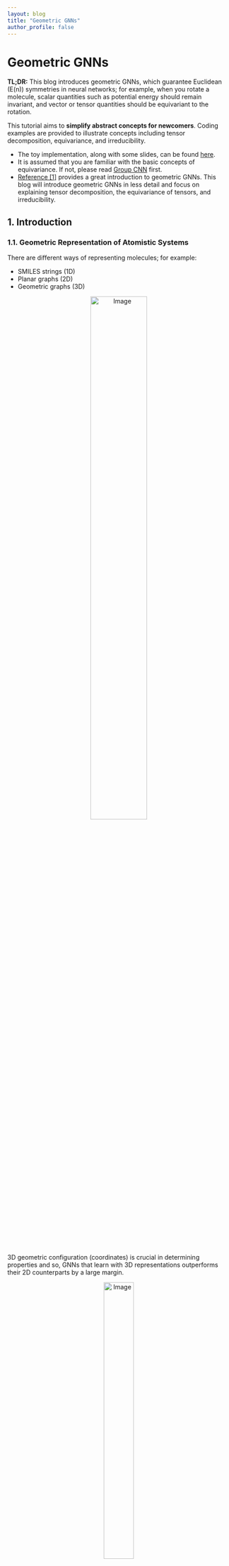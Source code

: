 ```yaml
---
layout: blog
title: "Geometric GNNs"
author_profile: false
---
```


# Geometric GNNs

**TL;DR:** This blog introduces geometric GNNs, which guarantee Euclidean (E(n)) symmetries in neural networks; for example, when you rotate a molecule, scalar quantities such as potential energy should remain invariant, and vector or tensor quantities should be equivariant to the rotation.

This tutorial aims to **simplify abstract concepts for newcomers**. Coding examples are provided to illustrate concepts including tensor decomposition, equivariance, and irreducibility.

- The toy implementation, along with some slides, can be found [here](https://github.com/wenhangao21/Tutorials/tree/main/Equivariance).
- It is assumed that you are familiar with the basic concepts of equivariance. If not, please read [Group CNN](https://wenhangao21.github.io/blogs/files/1_gconv/1_gconv/) first.
- [Reference [1]](https://www.chaitjo.com/publication/duval-2023-hitchhikers/) provides a great introduction to geometric GNNs. This blog will introduce geometric GNNs in less detail and focus on explaining tensor decomposition, the equivariance of tensors, and irreducibility.

## 1. Introduction

### 1.1. Geometric Representation of Atomistic Systems

There are different ways of representing molecules; for example:  
- SMILES strings (1D)  
- Planar graphs (2D)  
- Geometric graphs (3D)  

<figure style="text-align: center;">
  <img alt="Image" src="https://raw.githubusercontent.com/wenhangao21/wenhangao21.github.io/refs/heads/main/blogs/files/2_geometric_GNNs/representations.png" style="width: 55%; display: block; margin: 0 auto;" />
</figure>

3D geometric configuration (coordinates) is crucial in determining properties and so, GNNs that learn with 3D representations outperforms their 2D counterparts by a large margin.

<figure style="text-align: center;">
  <img alt="Image" src="https://raw.githubusercontent.com/wenhangao21/wenhangao21.github.io/refs/heads/main/blogs/files/2_geometric_GNNs/3d_performance.png" style="width: 40%; display: block; margin: 0 auto;" />
</figure>
  <figcaption style="text-align: center;">GNNs that learn with 3D representations outperforms their 2D counterparts by a large margin. </figcaption>

### 1.2. Graphs and Geometric Graphs

**Graphs** are purely topological objects and **geometric graphs** are a type of graphs where nodes are additionally endowed with <span style="color: red;">geometric information</span>.

<figure style="text-align: center;">
  <img alt="Image" src="https://raw.githubusercontent.com/wenhangao21/wenhangao21.github.io/refs/heads/main/blogs/files/2_geometric_GNNs/geometric_graphs.png" style="width: 55%; display: block; margin: 0 auto;" />
</figure>
  <figcaption style="text-align: center;"> Comparison of graphs and geometric graphs. Figure adopted from [1]. </figcaption>

| Graphs | Geometric Graphs |
|$G = (A,S)$ |$G = (A,S,X,V)$ |
|$A \in \mathbb{R}^{n \times n}:$ Adjacency matrix |$A \in \mathbb{R}^{n \times n}:$ Adjacency matrix |
|$S \in \mathbb{R}^{n \times f}$ : Scalar node features |$S \in \mathbb{R}^{n \times f}$ : Scalar node features |
||$X \in \mathbb{R}^{n \times 3}$ : $xyz$-coordinates |
||$V \in \mathbb{R}^{n \times b \times 3}:$ Geometric features, e.g., velocity|


Here,  
- Scalar loosely refers to features without geometric information.  
- $n$ is the number of nodes, $f$ and $b$ are the sizes of the scalar and geometric node features, respectively.  

### 1.3. Symmetries

We have two types of features: <span style="color: blue;">scalar features</span> and <span style="color: red;">geometric features</span>. We have the following symmetries:

- <span style="color: blue;">Scalar features</span> remain unchanged (invariance).
- <span style="color: red;">Geometric features</span> transform with Euclidean transformations of the system (equivariance).
- Graphs,including geometric graphs, are permutationally equivariant node-wise and invariant graph-wise; it is still the same graph even if the nodes are given in a different order.


<figure style="text-align: center;">
  <img alt="Image" src="https://raw.githubusercontent.com/wenhangao21/wenhangao21.github.io/refs/heads/main/blogs/files/2_geometric_GNNs/symmetries.png" style="width: 50%; display: block; margin: 0 auto;" />
</figure>
  <figcaption style="text-align: center;"> Geometric GNNs should account for all physical symmetries. Figure adopted from [1]. </figcaption>



## 2. Geometric GNNs

### 2.1. GNNs and Geometric Message Passing

Graph Neural Networks (GNNs) are a class of deep learning models designed to operate on graph-structured data by learning node or graph representations through message-passing mechanisms to iteratively update node features to obtain useful hidden representations. In each layer, nodes aggregate information from their neighbors to update their features, allowing GNNs to effectively capture the relational and topological structure of graphs. GNNs are naturally permutation equivariant.  


<figure style="text-align: center;">
  <img alt="Image" src="https://raw.githubusercontent.com/wenhangao21/wenhangao21.github.io/refs/heads/main/blogs/files/2_geometric_GNNs/GNN.png" style="width: 65%; display: block; margin: 0 auto;" />
</figure>

- Readers who are not familiar with GNNs are referred to [Stanford CS224W: Machine Learning with Graphs](https://www.youtube.com/playlist?list=PLoROMvodv4rPLKxIpqhjhPgdQy7imNkDn).

For geometric message passing, we condition on geometries. Without loss of generality, let $a_{ij}$ contain geometric information for nodes $i, j$. We can have the following message passing schemes:

$$
\mathbf{m}_{i j}=f_1\left(\mathbf{s}_i, \mathbf{s}_j, a_{ij}\right)
$$


To ensure symmetries
- <span style="color: blue;">Scalar features</span> must be updated in an invariant manner.
- <span style="color: red;">Geometric features</span> must be updated in an equivariant manner.

> Example: Let the relative position be the geometries and $f_1$ be an MLP, the messages $\mathbf{m}_{ij} = f_1\left(\mathbf{s}_i, \mathbf{s}_j, x_j - x_i\right)$ are clearly not equivariant.

To make it equivariant (invariant) to $E(3)$, there are in general two directions: <span style="color: blue;">Scalarization</span> and <span style="color: red;">Using Steerable Tensor Features</span>. We term them as <span style="color: blue;">invariant GNNs</span> and <span style="color: red;">equivariant GNNs</span> (Tensor Operations). Invariant GNNs constrain the geometric information that can be utilized, while the other constrains the model operations.


## Scalarization GNNs (Invariant GNNs)

### 2.1. Summarization of Scalarization GNNs

Scalarization networks use invariant quantities as geometries that are conditioned. For example:  

- Using relative distances (e.g. SchNet [2]):
	- $\mathbf{m} _{i j}=f_1\left(\mathbf{s}_i, \mathbf{s}_j, d _{i j}\right)$, where $d _{i j}=\left\|x_j-x_i\right\|$
	- $1$-hop, body order $2$, $O(nk)$ to compute invariant quantities with $n$ being the total number of nodes and $k$ being the average degree of a node.
	- This is $E(3)$ invariant, but we limit the expressivity of the model as we cannot distinguish different local geometries. 
	- We cannot distinguish two local neighbourhoods apart using the unordered set of distances only.
	
<figure style="text-align: center;">
  <img alt="Image" src="https://raw.githubusercontent.com/wenhangao21/wenhangao21.github.io/refs/heads/main/blogs/files/2_geometric_GNNs/distance.png" style="width: 15%; display: block; margin: 0 auto;" />
</figure>
  <figcaption style="text-align: center;">The set of distances are the same, but the graphs are different. Image adopted from [1]. </figcaption>
  
- Using relative distances and bond angles (e.g. DimeNet [3]):
	- $\mathbf{m}_ {i j}=f_1\left(s_ i, s_j, d_ {i j}, \sum_{k \in \mathcal{N}_j \backslash\{i\}} f_3\left(s_j, s_k, d _{ij}, d _{j k},\measuredangle i j k\right)\right)$
	- $2$-hop, body order $3$, $O(nk^2)$ to compute invariant quantities
	- This is $E(3)$ invariant, but again we limit the expressivity of the model due to similar reasons.
	
- Using relative distances, bond angles, and torsion angles (e.g. SphereNet [4]):
	- $\boldsymbol{m} _ {i j}=f_1\left(s_i, s_j, d _ {i j}, \sum_{k \in \mathcal{N}_j \backslash\{i\}, l \in \mathcal{N}_k \backslash\{i, j\}} f_3\left(s_k, s_l, d _ {k l}, d _ {i j}, d _ {j k}, \measuredangle i j k, \measuredangle j k l, \measuredangle i j k l\right)\right)$
	- $3$-hop, body order $4$, $O(nk^3)$ to compute invariant quantities
	- This is $SE(3)$ invariant and complete, meaning that it can uniquely determine the 3D configuration of the geometric graph up to $SO(3)$ transformations (not $E(3)$ because reflections change the sign of torsions; you can make it $E(3)$ by ignoring the sign).  
	
### 2.2. Pros and Cons

In summary, invariant GNNs update latent representations by scalarizing local geometry information. This is efficient, and we can achieve invariance with a simple MLP without specific constraints on the operations or activations we can take.

**Pros:**  
- Simple usage of network architecture and non-linearities on many-body scalars.  
- Great performance on some use cases (e.g., GemNet on OC20).  

**Cons:**  
- Scalability of scalar pre-computation. The accounting of higher-order tuples is expensive.  
- Making invariant predictions may still require solving equivariant sub-tasks.  
- May lack generalization capabilities (equivariant tasks, multi-domain).  


  
## 3. Spherical Tensor GNNs (Equivariant GNNs)

### 3.1. Introduction 

In invariant GNNs, invariants are 'fixed' prior to message passing. In equivariant GNNs, vector/tensor quantities remain available. Equivariant GNNs can also build up invariants 'on the go' during message passing. More layers of message passing can lead to more complex invariants being built up. 

- In invariant GNNs, we work with only scalars: $f\left(s_1, s_2, \ldots, s_n\right)$.

- In equivariant GNNs, we work with scalars, vectors, and even high-order tensors: $f\left(s_1, s_2, \ldots s_n, \boldsymbol{v}_1, \ldots, \boldsymbol{v}_m\right)$.

Instantiation - "Scalar-vector" GNNs:
- Scalar message:

$$
\mathbf{m}_i:=f_1\left(\mathbf{s}_i,\left\|\mathbf{v} _ {\mathbf{i}}\right\|\right) + \sum _ {j \in \mathcal{N}_i} f_2\left(\mathbf{s}_i, \mathbf{s}_j,\left\|\vec{x} _ {i j}\right\|,\left\|\boldsymbol{v}_j\right\|, \vec{x} _ {i j} \cdot \mathbf{v}_j, \vec{x} _ {i j} \cdot \mathbf{v}_i, \mathbf{v}_i \cdot \mathbf{v}_j\right).
$$

- Vector message:

$$
\begin{aligned}
\overrightarrow{\mathbf{m}}_i:=f_3\left(\mathbf{s}_i,\left\|\mathbf{v} _ {\mathbf{i}}\right\|\right) \odot \mathbf{v}_i & +\sum _ {j \in \mathcal{N}_i} f _ 4\left(\mathbf{s}_i, \mathbf{s}_j,\left\|\vec{x} _ {i j}\right\|,\left\|\boldsymbol{v}_j\right\|, \vec{x} _ {i j} \cdot \mathbf{v}_j, \vec{x} _ {i j} \cdot \mathbf{v}_i, \mathbf{v}_i \cdot \mathbf{v}_j\right) \odot \mathbf{v}_j \\
& +\sum _ {j \in \mathcal{N}_i} f_5\left(\mathbf{s}_i, \mathbf{s}_j,\left\|\vec{x} _ {i j}\right\|,\left\|\boldsymbol{v}_j\right\|, \vec{x} _ {i j} \cdot \mathbf{v}_j, \vec{x} _ {i j} \cdot \mathbf{v}_i, \mathbf{v}_i \cdot \mathbf{v}_j\right) \odot \vec{x} _ {i j}.
\end{aligned}
$$

	- where $\vec{x} _ {i j} = \vec{x} _ {j} - \vec{x} _ {i}$ denotes the relative position vector and $\odot$ denotes a scalar-vector multiplication. 

Clearly, we can achieve equivariance while using geometric features $\mathbf{v}_i$-s and $\vec{x} _ {ij}$-s, but we have to constrain the model operations. The high-level idea is to keep track of the "types" of the objects and apply equivariant operations; we treat scalar and vector features separately and ensure that they maintain the same type through message passing.

As of now, we are constrained to have only scalar or vector features. What about higher-order tensors?  

 

### 3.2. Catersian Tensors and Tensor Products

A tensor is a multi-dimensional array with directional information. A rank-$n$ *Cartesian tensor* $T$ can be viewed as a multidimensional array with $n$ indices, i.e., $T _ {\mathrm{i} _ 1 \mathrm{i} _ 2 \cdots \mathrm{i} _ n}$ with $i_k \in$ $\{1,2,3\}$ for $\forall k \in\{1, \cdots, n\}$. Furthermore, each index of $T _ {i_1 i_2 \cdots i_n}$ transforms independently as a vector under rotation.

<figure style="text-align: center;">
  <img alt="Image" src="https://raw.githubusercontent.com/wenhangao21/wenhangao21.github.io/refs/heads/main/blogs/files/2_geometric_GNNs/cartesian_tensors.png" style="width: 50%; display: block; margin: 0 auto;" />
</figure>

- For a rotation represented by an orthogonal matrix $R$ , the components of $T$ transform as follows:

$$
T_{i_1^{\prime} i_2^{\prime} \cdots i_n^{\prime}}=\sum _ {i_1, i_2, \ldots, i_n} R _ {i_1^{\prime} i_1} R _ {i_2^{\prime} i_2} \cdots R _ {i_n^{\prime} i_n} T _ {i_1 i_2 \cdots i_n}.
$$ 


Equivalently, in index notation with Einstein summation convention, this can be written compactly as (refered to this [StackOverflow Post](https://stackoverflow.com/questions/26089893/understanding-numpys-einsum) for einsum operations):

$$
T_{i_1^{\prime} i_2^{\prime} \cdots i_n^{\prime}}=R _ {i_1^{\prime} i_1} R _ {i_2^{\prime} i_2} \cdots R _ {i_n^{\prime} i_n} T _ {i_1 i_2 \cdots i_n}.
$$

A vector (rank-$1$ tensor) $v$ in 3D Euclidean space $\mathbb{R}^3$ can be expressed in the familiar Cartesian coordinate system in the standard basis:

$$
\mathbf{e} _ x=\left(\begin{array}{l}1 \\\ 0 \\\ 0\end{array}\right) \mathbf{e} _ y=\left(\begin{array}{l}0 \\\ 1 \\\ 0\end{array}\right) \mathbf{e} _ z=\left(\begin{array}{l}0 \\\ 0 \\\ 1\end{array}\right).
$$

When you perform the tensor (or outer) product of two vectors in $\mathbb{R}^3$, you obtain a matrix (or a rank2 tensor). If you have two vectors 

$$\mathbf{u}=\left(\begin{array}{c}u_x \\\ u_y \\\ u_z\end{array}\right) \text{ and }\mathbf{v}=\left(\begin{array}{c}v_x \\\ v_y \\\ v_z\end{array}\right),$$

their tensor product $\mathbf{u} \otimes \mathbf{v}$ is given by:

$$
\mathbf{u} \otimes \mathbf{v}=\left(\begin{array}{c}
u_x \\
u_y \\
u_z
\end{array}\right) \otimes\left(\begin{array}{c}
v_x \\
v_y \\
v_z
\end{array}\right)=\left(\begin{array}{lll}
u_x v_x & u_x v_y & u_x v_z \\
u_y v_x & u_y v_y & u_y v_z \\
u_z v_x & u_z v_y & u_z v_z
\end{array}\right)
$$

FYI: The definition of outer product of two functions: $(f \otimes g)(x, y)=f(x) g(y)$.

In terms of basis, if $\mathbf{u}$ and $\mathbf{v}$ are expressed in the standard basis $\{\mathbf{e}_x, \mathbf{e}_y, \mathbf{e}_z\}$, the resulting tensor product $\mathbf{u} \otimes \mathbf{v}$ can be viewed as a linear combination of the outer products of the basis vectors:

$$
\begin{gathered}
\mathbf{u} \otimes \mathbf{v}=u_x v_x\left(\mathbf{e}_x \otimes \mathbf{e}_x\right)+u_x v_y\left(\mathbf{e}_x \otimes \mathbf{e}_y\right)+u_x v_z\left(\mathbf{e}_x \otimes \mathbf{e}_z\right)+u_y v_x\left(\mathbf{e}_y \otimes \mathbf{e}_x\right)+u_y v_y\left(\mathbf{e}_y \otimes \mathbf{e}_y\right)+u_y v_z\left(\mathbf{e}_y \otimes \mathbf{e}_z\right)+u_z v_x\left(\mathbf{e}_z \otimes \mathbf{e}_x\right) \\
+u_z v_y\left(\mathbf{e}_z \otimes \mathbf{e}_y\right)+u_z v_z\left(\mathbf{e}_z \otimes \mathbf{e}_z\right)
\end{gathered}
$$


The basis are given by:

$$
\mathbf{e}_x \otimes \mathbf{e}_x=\left(\begin{array}{ccc}
1 & 0 & 0 \\
0 & 0 & 0 \\
0 & 0 & 0
\end{array}\right), \mathbf{e}_x \otimes \mathbf{e}_y=\left(\begin{array}{ccc}
0 & 1 & 0 \\
0 & 0 & 0 \\
0 & 0 & 0
\end{array}\right), \mathbf{e}_x \otimes \mathbf{e}_z=\left(\begin{array}{lll}
0 & 0 & 1 \\
0 & 0 & 0 \\
0 & 0 & 0
\end{array}\right), \mathbf{e}_y \otimes \mathbf{e}_x=\left(\begin{array}{ccc}
0 & 0 & 0 \\
1 & 0 & 0 \\
0 & 0 & 0
\end{array}\right), \ldots.
$$



### 3.3. Representations and Irreducibility

A *representation* $\rho: G \rightarrow G L(V)$ is a group homomorphism from G to the general linear group $G L(V)$. That is, $\rho(g)$ is a linear transformation parameterized by group elements $g \in G$ that transforms some vector $\mathbf{v} \in V$ (e.g. an image or a tensor) such that

$$
\rho\left(g^{\prime}\right) \circ \rho(g)[\mathbf{v}]=\rho\left(g^{\prime} \cdot g\right)[\mathbf{v}].
$$

> Example: The representation of $SO(3)$ acting on a geometric 3D vector is a $3 \times 3$ orthogonal matrices with determinant $1$.

A representation $\rho: G \rightarrow G L(V)$ is said to be *irreducible* if there are no proper non-zero subspaces $W$ of $V$ that are invariant under all group actions, i.e., $\rho(g) W \subseteq W$ for all $g \in G$. In other words, $V$ cannot be split into smaller subspaces that are individually invariant under the group action.

If a representation is reducible, it can be *decomposed* into a direct sum of irreducible representations (irreps). A block diagonal matrix can represent the direct sum of the matrices that lie along the diagonal. An irreducible representation cannot be decomposed further in this way.
> Note: A block diagonal matrix does not necessarily indicate irreducibility; it might be further reduced or decomposed.

Irreducible representations are the "building blocks" of more complex representations. Representations are decomposed into indepedent simpler parts.

The representations of rotations for rank-$2$ Catersian tensors are generally reducible. Let $R$ be a rotation matrix for rank-$1$ Catersian tensors, we can write the representation on rank-$2$ Catersian tensors as $R_2 \in \mathbb{R}^{3\times 3\times 3\times3} = R \otimes R$. Here we losely abuse the notation $\otimes$ to denote $(A \otimes B)_{i j, k l}=a_{i j} \cdot b_{k l}$, it is more formally known as the Kronecker product. For details, refer to the [implementation](https://github.com/wenhangao21/Tutorials/tree/main/Equivariance) provided. 

<figure style="text-align: center;">
  <img alt="Image" src="https://raw.githubusercontent.com/wenhangao21/wenhangao21.github.io/refs/heads/main/blogs/files/2_geometric_GNNs/reducible_irreducible.png" style="width: 50%; display: block; margin: 0 auto;" />
</figure>
<figcaption style="text-align: center;">Left: Visualization of the representation of a rotation on rank-$2$ Cartesian tensors. Right: Visualization of the representation after decomposition. </figcaption>

```python
R_rank2 = torch.einsum('ij,kl', R, R)
plt.imshow(torch.kron(R, R), cmap='bwr', vmin=-1, vmax=1);
```

### 3.4. Decomposing Cartesian Tensors into Spherical Tensors

Now, as before, if we wish to maintain equivariance through message passing, we have to treat each rank separately. A general strategy is to treat each tensor as an entity and apply a single weight to it. However, the size of the tensor grows exponentially with the rank of the tensor, and it does not scale well. We can decompose the Cartesian tensor space into simpler parts (a direct sum of some subspaces).  
  
- Each subspace acts independently under the actions of the rotation group (irreducible representations).
- Tensors in each subspace have the same "type".
- Like scalar-vector networks, we apply equivariant operations to each type.

<figure style="text-align: center;">
  <img alt="Image" src="https://raw.githubusercontent.com/wenhangao21/wenhangao21.github.io/refs/heads/main/blogs/files/2_geometric_GNNs/decomposition_rank2.png" style="width: 40%; display: block; margin: 0 auto;" />
</figure>
<figcaption style="text-align: center;">Example: Decomposing a rank-2 Cartesian tensor into Spherical tensors. Figure adopted from [1]. </figcaption>

This process is a change of basis.

---

**Change of Basis**:

Let $\vec{v} \in V$ be a vector. Fix a basis $\{e _ 1, \ldots, e _ n\}$, whence you have
$\vec{v}=\sum _ {i=1}^n e _ i v^i=\left(e _ 1, \ldots e _ n\right) \cdot\left(v^1, \ldots, v^n\right)^T$.

Then a change of basis is equivalent to the choice of an invertible $n \times n$ matrix $M$ via

$\vec{v}=\left(e _ 1, \ldots, e _ n\right) M M^{-1}\left(v^1, \ldots, v^n\right)^T=\left(\epsilon _ 1, \ldots, \epsilon _ n\right) \cdot\left(\nu^1, \ldots, \nu^n\right)^T$, where $\{\epsilon _ 1, \ldots, \epsilon _ n\}$ is the new basis and $\nu^1, \ldots, \nu^n$ are the new coefficients.

---

> Note: Decomposition into irreps is not unique.

Specifically, we can decompose a Cartesian tensor of rank-$2$ as follows:

<figure style="text-align: center;">
  <img alt="Image" src="https://raw.githubusercontent.com/wenhangao21/wenhangao21.github.io/refs/heads/main/blogs/files/2_geometric_GNNs/tensor_composition.png" style="width: 70%; display: block; margin: 0 auto;" />
</figure>


```python
def decompose_tensor(T):
    if outer_product.shape != (3, 3):
        raise ValueError("Input must be a rank-2 tensor.")
    # l-0: Trace of the tensor
    l0 = np.trace(T) / np.sqrt(3)

    # l-1: Antisymmetric part
    antisymmetric_part = (T.T - T )/np.sqrt(2)
    l1 = np.array([
        antisymmetric_part[2, 1],  # T_yz - T_zy
        antisymmetric_part[0, 2],  # T_zx - T_xz
        antisymmetric_part[1, 0],  # T_xy - T_yx
    ])
    # l-2： Symmetric part
    symmetric_part = (T + T.T) /2
    matrix = symmetric_part.numpy()
    M_xx, M_yy, M_zz = matrix[0, 0], matrix[1, 1], matrix[2, 2]
    M_xy, M_xz, M_yz = matrix[0, 1], matrix[0, 2], matrix[1, 2]

    T_2m2 = M_xy* np.sqrt(2)                    # T_xy + T_yx
    T_2m1 = M_xz* np.sqrt(2)                    # T_xz + T_zx
    T_20 = (-M_zz - M_xx + 2* M_yy)/np.sqrt(6)  # 2T_yy - T_xx - T_zz
    T_21 = M_yz* np.sqrt(2)                     # T_yz + T_zy
    T_22 = (-M_xx + M_zz)/ np.sqrt(2)           # T_zz - T_xx
    l2 = np.array([T_2m1, T_2m2, T_20, T_21, T_22])
    return l0, l1, l2
```

For more details, refer to the [implementation](https://github.com/wenhangao21/Tutorials/tree/main/Equivariance) provided. 

To summarize, we have seen that the $9$-dimensional rank-$2$ Cartesian tensor can be decomposed into $1d$, $3d$, and $5d$ parts:  
$3 \otimes 3 = 1 \oplus 3 \oplus 5$.  
These parts are called spherical tensors.  



### 3.5. Spherical Tensor

A spherical tensor $T^\ell$ of order $\ell$ has $2 \ell+1$ components, denoted as $T_m^{\ell}$, where $m$ ranges from $-\ell$ to $\ell$. These components transform under rotations according to the rules of irreducible representations of the rotation group $S O(3)$.

If a rotation is represented by a matrix $R$, the components transform as:

$$
{T}^{(\ell)} \rightarrow \mathcal{D}^{(\ell)}(\mathbf{R}) {T}^{(\ell)}
$$

where $\mathcal{D}^{(\ell)}(\mathbf{R})$ is the Wigner-$\mathcal{D}$ matrix of order $\ell$ for the rotation.

- Order-$0$ and rank-$0$ are the same (invariant under rotation).
- Order-$1$ and rank-$1$ are the same (transform under the normal $3 \times 3$ unitary rotation matrix).

### 3.6. Tensor Products of Spherical Tensors

Unfortunately, the tensor product of two spherical tensors ${S}^{\left(l_1\right)}$ and ${T}^{\left(l_2\right)}$ is generally not a spherical tensor anymore. 

> Example: As we have seen above, the tensor product of two $l_1$ spherical tensors ($9$ elements) is not an order-$4$ ($9$ elements) spherical tensor. We have to decompose it into spherical tensors of orders $0,1,2$.

However, we can decompose the tensor product ${S}^{\left(l_1\right)} \otimes {T}^{\left(l_2\right)}$ back into spherical tensors.

As a rule, the $\left(l_1 l_2\right)$-dimensional tensor product of two spherical tensors of ranks $l_1$ and $l_2$ decomposes into:
$$
l_1 \otimes l_2=\left|l_1-l_2\right| \oplus\left|l_1-l_2+1\right| \oplus \cdots \oplus\left(l_1+l_2-1\right) \oplus\left(l_1+l_2\right).
$$

This means the $l_1 l_2$-dimensional product decomposes into exactly one spherical tensor for each rank between the absolute difference $\left\vert l_1-l_2\right\vert$ and the sum $l_1+l_2$.

Example: $\vert1-2\vert= 1$ and $1+2 = 3$. The $15$ elements in the tensor product can be decomposed into a $l = 1$ ($3$ elements) tensor, a $l = 2$ ($5$ elements) tensor, and a $l = 3$ ($7$ elements). In some not so rigorous notation:$1 \otimes 2=1 \oplus 2 \oplus 3$.

The coefficients of the decomposition (elements in the change of basis matrix) are given by the Clebsch-Gordan coefficients.

> Example:
Suppose we with to get the $l = 1$ tensor resulted from the tensor product of ${S}^{\left(l _ 1\right)} \otimes {T}^{\left(l _ 2\right)}$. Each of these three elements is a weighted sum of the $3\times 5$ resulting elements. So in total, we have $3 \times 5 \times 3 = 45$ coefficients. We denote this change of basis weights by $C _ {\left(m _ 1, m _ 2, m _ 3\right)}^{\left(l _ 1, l _ 2, l _ 3\right)}$, where $-\ell _ i \leq m _ i \leq \ell _ i$.

---

- $C _ {\left(m _ 1 =1, m _ 2 =2, m _ 3=1\right)}^{\left(l _ 1 =1, l _ 2 =2, l _ 3 =1\right)}$ means the coefficient of $t _ 1 \times s _ 2$  in order to get $u _ 1$ in the resulting tensor (We have $15$ coefficients for $u _ 1$).
	- $u _ 1=\sum _ {i=-1}^1 \sum _ {j=-2}^2 C _ {\left(m _ 1=i, m _ 2=j, m _ 3=1\right)}^{\left(l _ 1=1, l _ 2=2, l _ 3=1\right)} t _ i s _ j$
	- $u _ 2=\sum _ {i=-1}^1 \sum _ {j=-2}^2 C _ {\left(m _ 1=i, m _ 2=j, m _ 3=2\right)}^{\left(l _ 1=1, l _ 2=2, l _ 3=1\right)} t _ i s _ j$
	- $u _ 3=\sum _ {i=-1}^1 \sum _ {j=-2}^2 C _ {\left(m _ 1=i, m _ 2=j, m _ 3=3\right)}^{\left(l _ 1=1, l _ 2=2, l _ 3=1\right)} t _ i s _ j.$
Similarly, $C _ {\left(m _ 1, m _ 2, m _ 3\right)}^{\left(l _ 1 =1, l _ 2 =2, l _ 3 =2\right)}$ will give the resulting $l=2$ tensor, etc..

<figure style="text-align: center;">
  <img alt="Image" src="https://raw.githubusercontent.com/wenhangao21/wenhangao21.github.io/refs/heads/main/blogs/files/2_geometric_GNNs/cg_tp.png" style="width: 25%; display: block; margin: 0 auto;" />
</figure>

---

### 3.7. Spherical Harmonics

Now we have a way to decompose tensor products into spherical tensors to keep track of and maintain the "types." How do we get the tensors, other than $l_1$ (vectors), in the first place?  

Real spherical harmonics $Y_l^m(\theta, \phi):  S^2 \rightarrow \mathbb{R}$ are real-valued functions defined on the surface of a sphere.

$$Y_{\ell}^m(\theta, \varphi)=(-1)^m \sqrt{\frac{2 \ell+1}{4 \pi} \frac{(\ell-m)!}{(\ell+m)}} P_{\ell}^m(\cos \theta) e^{i m \varphi}$$

Each real spherical harmonic is indexed by two integers: $l$ (degree) and $m$ (order), where $l \geq 0$ and $-l \leq m \leq l$.  They are used as an orthonormal basis for representing functions on the sphere. Under fairly general condition (square-integrable on the sphere), any function can be written as a linear combination of spherical harmonics as follows:

$$
f(\theta, \varphi)=\sum_{\ell=0}^{\infty} \sum_{m=-\ell}^{\ell} f_{\ell}^m Y_{\ell}^m(\theta, \varphi).
$$

<figure style="text-align: center;">
  <img alt="Spinning GIF" src="https://raw.githubusercontent.com/wenhangao21/wenhangao21.github.io/refs/heads/main/blogs/files/2_geometric_GNNs/Rotating_spherical_harmonics.gif" style="width: 20%; display: block; margin: 0 auto;" />
</figure>
<figcaption style="text-align: center;">Visualization of Spherical Harmonics from Wikipedia. </figcaption>

Generally, we can stack all the values from the degree-$l$ spherical harmonics together to get a order-$\ell$ spherical tensor.

> Example: Given a 3D point $v = (x,y,z)$, we can write it as a radial part $\Vert v \Vert$ and a directional part $\frac{v}{\Vert v \Vert}$. The directional part is now defined on $S^2$, write it as $(\theta, \phi)$. We can get a order-$1$ tensor with spherical harmonics as: 

$$V^{l=1} =\left(\begin{array}{l}
Y _ {l=1}^{m=-1}(\theta, \phi) \\\
Y _ {l=1}^{m=0}(\theta, \phi) \\\
Y _ {l=1}^{m=1}(\theta, \phi)
\end{array}\right)$$



For simplicity, we can rewrite (real) spherical harmonics as a vector-valued function for order-$\ell$. That is $Y^{\ell}(\cdot): \mathbb{R}^3 \rightarrow \mathbb{R}^{2 \ell+1}$ maps an input 3D vector to a $(2 \ell+1)$-dimensional vector representing the coefficients of order- $\ell$ spherical harmonics bases.

Spherical harmonics function is equivariant to order-$\ell$ rotations, or so-called order-$\ell$ $S O(3)$ transformations:
$$
Y^{\ell}(R \boldsymbol{c})=D^{\ell}(R) Y^{\ell}(\boldsymbol{c}),
$$
where $\boldsymbol{c}$ is a 3D point.

> Note: Spherical harmonics are a set of orthonormal functions defined on the surface of a sphere ($[0, \pi) \times [0, 2\pi)$) just like Fourier Basis. In fact, Fourier basis is called circular harmonics.


**Summary of Terminology**

1. **Rank** k Cartesian Tensors: $T^{[k]}$

2. **Order**-$\ell$ Spherical Tensors: $T^{(l)}$

3. Spherical Harmonics with **degree** $\ell$ and **order** $m$: $Y_l^m$

4. **Order**-$\ell$ Spherical Harmonics Function that gives the **Order**-$\ell$ Spherical Harmonics Coefficients: $Y^{\ell}(\cdot)$:

We have covered all the fundamental concepts in order to understand the overall pipeline of Spherical Tensor GNNs. The readers are refered to [1] and [5] for more detailed treatments. 

<figure style="text-align: center;">
  <img alt="Image" src="https://raw.githubusercontent.com/wenhangao21/wenhangao21.github.io/refs/heads/main/blogs/files/2_geometric_GNNs/tensor_gnns.png" style="width:70%; display: block; margin: 0 auto;" />
</figure>
<figcaption style="text-align: center;">Equivariant Interactions via Spherical Tensor Product. Image adopted from [5]. </figcaption>

## References

[1] A Hitchhiker's Guide to Geometric GNNs for 3D Atomic Systems, Duvel et al

[2] SchNet: A Continuous-filter Convolutional Neural Network for Modeling Quantum Interactions, Kristof T. Schütt et al.

[3] Directional Message Passing for Molecular Graphs, Johannes Gasteiger et al.

[4] Spherical Message Passing for 3D Graph Networks, Yi Liu et al.

[5] Artificial Intelligence for Science in Quantum, Atomistic, and Continuum Systems (Section 2), Xuan Zhang (Texas A&M) et al.


## Other Useful Resources for Starters

### Lecture Recordings
1. [First Italian School on Geometric Deep Learning](https://www.youtube.com/playlist?list=PLn2-dEmQeTfRQXLKf9Fmlk3HmReGg3YZZ) (Very nice mathematical prerequisites)
2. [Group Equivariant Deep Learning (UvA - 2022)](https://www.youtube.com/playlist?list=PL8FnQMH2k7jzPrxqdYufoiYVHim8PyZWd)

### Youtube Channels/Talks
1. [Graphs and Geometry Reading Group](https://www.youtube.com/playlist?list=PLoVkjhDgBOt2UwOm70DAuxHf1Jc9ijmzl)
2. [Euclidean Neural Networks for Learning from Physical Systems](https://www.youtube.com/watch?v=ANyOgrnCdGk)
3. [A Hitchhiker's Guide to Geometric GNNs for 3D Atomic Systems](https://www.youtube.com/watch?v=BUe45d5wrfc)

### Architectures
1. [Geometric GNN Dojo](https://github.com/chaitjo/geometric-gnn-dojo/tree/main) provides unified implementations of several popular geometric GNN architectures